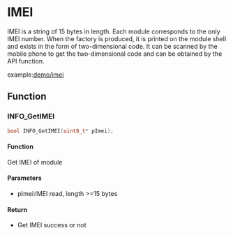 IMEI
===

IMEI is a string of 15 bytes in length. Each module corresponds to the only IMEI number. When the factory is produced, it is printed on the module shell and exists in the form of two-dimensional code. It can be scanned by the mobile phone to get the two-dimensional code and can be obtained by the API function.

example:[demo/imei](https://github.com/Ai-Thinker-Open/GPRS_C_SDK/blob/master/demo/imei/src/demo_imei.c)

## Function

### INFO_GetIMEI

```c
bool INFO_GetIMEI(uint8_t* pImei);
```

#### Function

Get IMEI of module

#### Parameters

* pImei:IMEI read, length >=15 bytes

#### Return

* Get IMEI success or not

